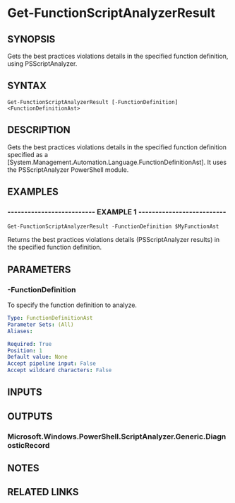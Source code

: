 # Get-FunctionScriptAnalyzerResult

## SYNOPSIS
Gets the best practices violations details in the specified function definition, using PSScriptAnalyzer.

## SYNTAX

```
Get-FunctionScriptAnalyzerResult [-FunctionDefinition] <FunctionDefinitionAst>
```

## DESCRIPTION
Gets the best practices violations details in the specified function definition specified as a \[System.Management.Automation.Language.FunctionDefinitionAst\].
It uses the PSScriptAnalyzer PowerShell module.

## EXAMPLES

### -------------------------- EXAMPLE 1 --------------------------
```
Get-FunctionScriptAnalyzerResult -FunctionDefinition $MyFunctionAst
```

Returns the best practices violations details (PSScriptAnalyzer results) in the specified function definition.

## PARAMETERS

### -FunctionDefinition
To specify the function definition to analyze.

```yaml
Type: FunctionDefinitionAst
Parameter Sets: (All)
Aliases: 

Required: True
Position: 1
Default value: None
Accept pipeline input: False
Accept wildcard characters: False
```

## INPUTS

## OUTPUTS

### Microsoft.Windows.PowerShell.ScriptAnalyzer.Generic.DiagnosticRecord

## NOTES

## RELATED LINKS

